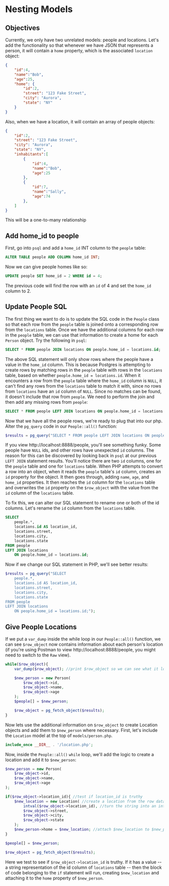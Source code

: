 # Nesting Models

## Objectives

Currently, we only have two unrelated models: people and locations.  Let's add the functionality so that whenever we have JSON that represents a person, it will contain a `home` property, which is the associated `location` object:

```JSON
{
    "id":4,
    "name":"Bob",
    "age":25,
    "home": {
        "id":2,
        "street": "123 Fake Street",
        "city": "Aurora",
        "state": "NY"
    }
}
```

Also, when we have a location, it will contain an array of people objects:

```JSON
{
    "id":2,
    "street": "123 Fake Street",
    "city": "Aurora",
    "state": "NY",
    "inhabitants":[
        {
            "id":4,
            "name":"Bob",
            "age":25
        },        
        {
            "id":7,
            "name":"Sally",
            "age":74
        },        
    ]
}
```

This will be a one-to-many relationship

## Add home_id to people

First, go into `psql` and add a `home_id` INT column to the `people` table:

```sql
ALTER TABLE people ADD COLUMN home_id INT;
```

Now we can give people homes like so:

```sql
UPDATE people SET home_id = 2 WHERE id = 4;
```

The previous code will find the row with an `id` of 4 and set the `home_id` column to 2.

## Update People SQL

The first thing we want to do is to update the SQL code in the `People` class so that each row from the `people` table is joined onto a corresponding row from the `locations` table.  Once we have the additional columns for each row in the `people` table, we can use that information to create a home for each `Person` object.  Try the following in `psql`:

```SQL
SELECT * FROM people JOIN locations ON people.home_id = locations.id;
```

The above SQL statement will only show rows where the people have a value in the `home_id` column.  This is because Postgres is attempting to create rows by matching rows in the `people` table with rows in the `locations` table, based on whether `people.home_id = locations.id`.  When it encounters a row from the `people` table where the `home_id` column is `NULL`, it can't find any rows from the `locations` table to match it with, since no rows from `locations` have an `id` column of `NULL`.  Since no matches can be found, it doesn't include that row from `people`.  We need to perform the join and then add any missing rows from `people`:

```SQL
SELECT * FROM people LEFT JOIN locations ON people.home_id = locations.id;
```

Now that we have all the people rows, we're ready to plug that into our php.  Alter the `pg_query` code in our `People::all()` function:

```php
$results = pg_query("SELECT * FROM people LEFT JOIN locations ON people.home_id = locations.id");
```

If you view http://localhost:8888/people, you'll see something funky.  Some people have `NULL` ids, and other rows have unexpected `id` columns.  The reason for this can be discovered by looking back in `psql` at our previous `LEFT JOIN` statement results.  You'll notice there are two `id` columns, one for the `people` table and one for `locations` table.  When PHP attempts to convert a row into an object, when it reads the `people` table's `id` column, creates an `id` property for the object.  It then goes through, adding `name`, `age`, and `home_id` properties.  It then reaches the `id` column for the `locations` table and overwrites the `id` property on the `$row_object` with the value from the `id` column of the `locations` table.

To fix this, we can alter our SQL statement to rename one or both of the id columns.  Let's rename the `id` column from the `locations` table.

```SQL
SELECT
    people.*,
    locations.id AS location_id,
    locations.street,
    locations.city,   
    locations.state   
FROM people
LEFT JOIN locations
    ON people.home_id = locations.id;
```

Now if we change our SQL statement in PHP, we'll see better results:

```php
$results = pg_query("SELECT
    people.*,
    locations.id AS location_id,
    locations.street,
    locations.city,
    locations.state
FROM people
LEFT JOIN locations
    ON people.home_id = locations.id;");
```

## Give People Locations

If we put a `var_dump` inside the while loop in our `People::all()` function, we can see `$row_object` now contains information about each person's location (if you're using Postman to view http://localhost:8888/people, you might need to switch to the `Raw` view).

```php
while($row_object){
    var_dump($row_object); //print $row_object so we can see what it looks like now

    $new_person = new Person(
        $row_object->id,
        $row_object->name,
        $row_object->age
    );
    $people[] = $new_person;

    $row_object = pg_fetch_object($results);
}
```

Now lets use the additional information on `$row_object` to create Location objects and add them to `$new_person` where necessary.  First, let's include the `Location` model at the top of `models/person.php`.

```php
include_once __DIR__ . '/location.php';
```

Now, inside the `People::all()` `while` loop, we'll add the logic to create a location and add it to `$new_person`:

```php
$new_person = new Person(
    $row_object->id,
    $row_object->name,
    $row_object->age
);

if($row_object->location_id){ //test if location_id is truthy
    $new_location = new Location( //create a location from the row data
        intval($row_object->location_id), //turn the string into an int
        $row_object->street,
        $row_object->city,
        $row_object->state
    );
    $new_person->home = $new_location; //attach $new_location to $new_person->home
}

$people[] = $new_person;

$row_object = pg_fetch_object($results);
```

Here we test to see if `$row_object->location_id` is truthy.  If it has a value -- a string representation of the id column of `locations` table -- then the block of code belonging to the `if` statement will run, creating `$new_location` and attaching it to the `home` property of `$new_person`.
